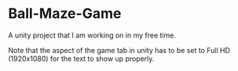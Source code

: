 # Ball-Maze-Game
A unity project that I am working on in my free time.

Note that the aspect of the game tab in unity has to be set to Full HD (1920x1080) for the text to show up properly.
